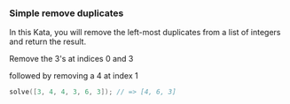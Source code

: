 ### Simple remove duplicates

In this Kata, you will remove the left-most duplicates from a list of integers and return the result.

Remove the 3's at indices 0 and 3

followed by removing a 4 at index 1
```c
solve([3, 4, 4, 3, 6, 3]); // => [4, 6, 3]
